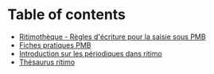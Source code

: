 # Table of contents

* [Ritimothèque - Règles d'écriture pour la saisie sous PMB](README.md)
* [Fiches pratiques PMB](fiches-pratiques.md)
* [Introduction sur les périodiques dans ritimo](les-periodiques.md)
* [Thésaurus ritimo](thesaurus-ritimo.md)

